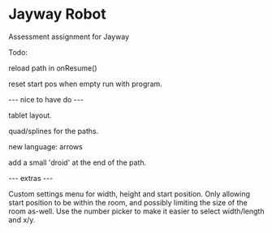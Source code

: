 Jayway Robot
============

Assessment assignment for Jayway

Todo:

reload path in onResume()

reset start pos when empty run with program.

--- nice to have do ---

tablet layout.

quad/splines for the paths.

new language: arrows

add a small 'droid' at the end of the path.

--- extras ---

Custom settings menu for width, height and start position. Only allowing
start position to be within the room, and possibly limiting the size of
the room as-well. 
Use the number picker to make it easier to select width/length and x/y.